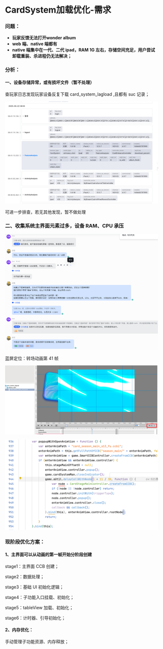 # CardSystem加载优化-需求

### 问题：

- **玩家反馈无法打开wonder album**
- **web 端、native 端都有**
- **native 端集中在一代、二代 ipad，RAM 1G 左右，存储空间充足，用户尝试卸载重装、杀进程仍无法解决；**

### 分析：

#### 一、设备存储异常，或有损坏文件（暂不处理）

查玩家日志发现玩家设备反复下载 card_system_lagload ,且都有 suc 记录；

![1758539037715](/assets/2068cbdcda8a02e5d0672fc6b8a8eb29.png)

可进一步排查，若无其他发现，暂不做处理

### 二、收集系统主界面元素过多，设备 RAM、CPU 承压

![1758525317445](/assets/fae0fd4c0e3d8d65555d8cd5dc660efb.png)

蓝屏定位：转场动画第 41 帧

![1758525351338](/assets/bedaea92e6e0df9e2a71a0bc16563968.png)

![1758525365317](/assets/2654246b3a1ad4df461c9e3a11601ec9.png)

### 现阶段优化方案：

#### 1、主界面可以从动画的第一帧开始分阶段创建

stage1：主界面 CCB 创建；

stage2：数据处理；

stage3：基础 UI 初始化逻辑；

stage4：子功能入口挂载、初始化；

stage5：tableView 加载、初始化；

stage6：计时器、引导初始化；

#### 2、内存优化：

手动管理子功能资源、内存释放；
